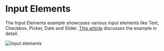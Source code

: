 # Input Elements

The Input Elements example showcases various input elements like Text, Checkbox, Picker, Date and Slider.
[This article](http://eclipsesource.com/blogs/2015/02/25/tabris-js-examples-user-input/) discusses the example in detail.

![Input elements](https://tabrisjs.com/assets/public-content/img/examples/input-ios-android.png)